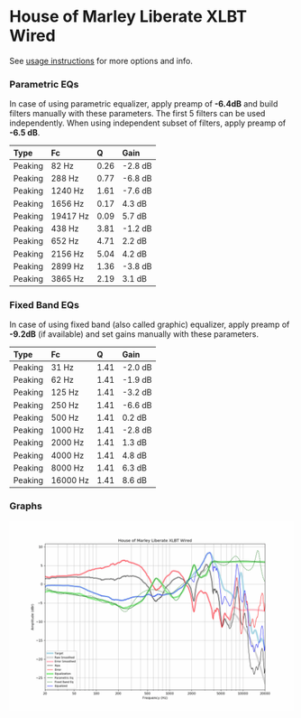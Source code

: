 # House of Marley Liberate XLBT Wired
See [usage instructions](https://github.com/jaakkopasanen/AutoEq#usage) for more options and info.

### Parametric EQs
In case of using parametric equalizer, apply preamp of **-6.4dB** and build filters manually
with these parameters. The first 5 filters can be used independently.
When using independent subset of filters, apply preamp of **-6.5 dB**.

| Type    | Fc       |    Q | Gain    |
|:--------|:---------|:-----|:--------|
| Peaking | 82 Hz    | 0.26 | -2.8 dB |
| Peaking | 288 Hz   | 0.77 | -6.8 dB |
| Peaking | 1240 Hz  | 1.61 | -7.6 dB |
| Peaking | 1656 Hz  | 0.17 | 4.3 dB  |
| Peaking | 19417 Hz | 0.09 | 5.7 dB  |
| Peaking | 438 Hz   | 3.81 | -1.2 dB |
| Peaking | 652 Hz   | 4.71 | 2.2 dB  |
| Peaking | 2156 Hz  | 5.04 | 4.2 dB  |
| Peaking | 2899 Hz  | 1.36 | -3.8 dB |
| Peaking | 3865 Hz  | 2.19 | 3.1 dB  |

### Fixed Band EQs
In case of using fixed band (also called graphic) equalizer, apply preamp of **-9.2dB**
(if available) and set gains manually with these parameters.

| Type    | Fc       |    Q | Gain    |
|:--------|:---------|:-----|:--------|
| Peaking | 31 Hz    | 1.41 | -2.0 dB |
| Peaking | 62 Hz    | 1.41 | -1.9 dB |
| Peaking | 125 Hz   | 1.41 | -3.2 dB |
| Peaking | 250 Hz   | 1.41 | -6.6 dB |
| Peaking | 500 Hz   | 1.41 | 0.2 dB  |
| Peaking | 1000 Hz  | 1.41 | -2.8 dB |
| Peaking | 2000 Hz  | 1.41 | 1.3 dB  |
| Peaking | 4000 Hz  | 1.41 | 4.8 dB  |
| Peaking | 8000 Hz  | 1.41 | 6.3 dB  |
| Peaking | 16000 Hz | 1.41 | 8.6 dB  |

### Graphs
![](./House%20of%20Marley%20Liberate%20XLBT%20Wired.png)